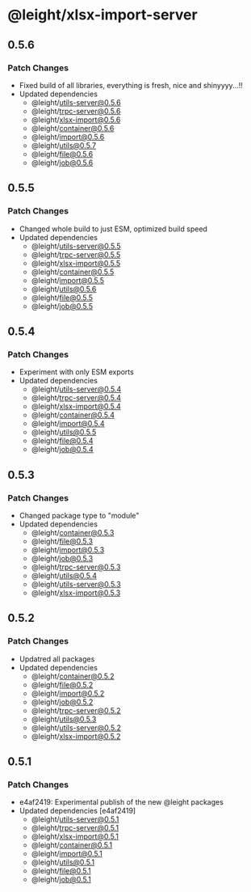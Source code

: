 # @leight/xlsx-import-server

## 0.5.6

### Patch Changes

- Fixed build of all libraries, everything is fresh, nice and shinyyyy...!!
- Updated dependencies
  - @leight/utils-server@0.5.6
  - @leight/trpc-server@0.5.6
  - @leight/xlsx-import@0.5.6
  - @leight/container@0.5.6
  - @leight/import@0.5.6
  - @leight/utils@0.5.7
  - @leight/file@0.5.6
  - @leight/job@0.5.6

## 0.5.5

### Patch Changes

- Changed whole build to just ESM, optimized build speed
- Updated dependencies
  - @leight/utils-server@0.5.5
  - @leight/trpc-server@0.5.5
  - @leight/xlsx-import@0.5.5
  - @leight/container@0.5.5
  - @leight/import@0.5.5
  - @leight/utils@0.5.6
  - @leight/file@0.5.5
  - @leight/job@0.5.5

## 0.5.4

### Patch Changes

- Experiment with only ESM exports
- Updated dependencies
  - @leight/utils-server@0.5.4
  - @leight/trpc-server@0.5.4
  - @leight/xlsx-import@0.5.4
  - @leight/container@0.5.4
  - @leight/import@0.5.4
  - @leight/utils@0.5.5
  - @leight/file@0.5.4
  - @leight/job@0.5.4

## 0.5.3

### Patch Changes

- Changed package type to "module"
- Updated dependencies
  - @leight/container@0.5.3
  - @leight/file@0.5.3
  - @leight/import@0.5.3
  - @leight/job@0.5.3
  - @leight/trpc-server@0.5.3
  - @leight/utils@0.5.4
  - @leight/utils-server@0.5.3
  - @leight/xlsx-import@0.5.3

## 0.5.2

### Patch Changes

- Updatred all packages
- Updated dependencies
  - @leight/container@0.5.2
  - @leight/file@0.5.2
  - @leight/import@0.5.2
  - @leight/job@0.5.2
  - @leight/trpc-server@0.5.2
  - @leight/utils@0.5.3
  - @leight/utils-server@0.5.2
  - @leight/xlsx-import@0.5.2

## 0.5.1

### Patch Changes

- e4af2419: Experimental publish of the new @leight packages
- Updated dependencies [e4af2419]
  - @leight/utils-server@0.5.1
  - @leight/trpc-server@0.5.1
  - @leight/xlsx-import@0.5.1
  - @leight/container@0.5.1
  - @leight/import@0.5.1
  - @leight/utils@0.5.1
  - @leight/file@0.5.1
  - @leight/job@0.5.1
